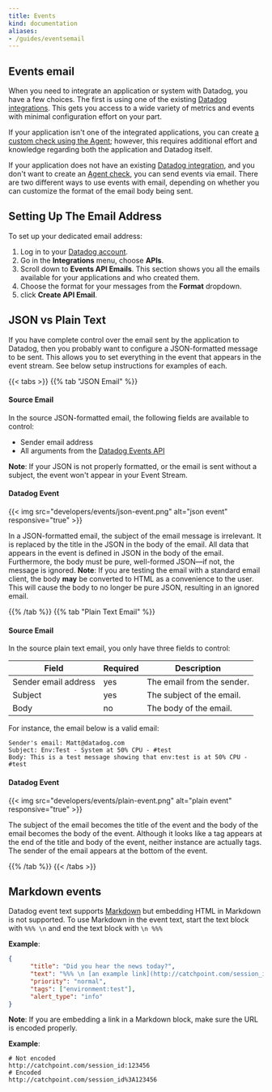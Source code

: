 ```yaml
---
title: Events
kind: documentation
aliases:
- /guides/eventsemail
---
```


## Events email

When you need to integrate an application or system with Datadog, you have a few choices. The first is using one of the existing [Datadog integrations][1]. This gets you access to a wide variety of metrics and events with minimal configuration effort on your part.

If your application isn't one of the integrated applications, you can create [a custom check using the Agent][2]; however, this requires additional effort and knowledge regarding both the application and Datadog itself.

If your application does not have an existing [Datadog integration][1], and you don't want to create an [Agent check][2], you can send events via email. There are two different ways to use events with email, depending on whether you can customize the format of the email body being sent.

## Setting Up The Email Address

To set up your dedicated email address:

1. Log in to your [Datadog account][3].
2. Go in the **Integrations** menu, choose **APIs**.
3. Scroll down to **Events API Emails**. This section shows you all the emails available for your applications and who created them.
4. Choose the format for your messages from the **Format** dropdown.
5. click **Create API Email**.

## JSON vs Plain Text

If you have complete control over the email sent by the application to Datadog, then you probably want to configure a JSON-formatted message to be sent. This allows you to set everything in the event that appears in the event stream. See below setup instructions for examples of each.

{{< tabs >}}
{{% tab "JSON Email" %}}

#### Source Email

In the source JSON-formatted email, the following fields are available to control:

* Sender email address
* All arguments from the [Datadog Events API][1]

**Note**: If your JSON is not properly formatted, or the email is sent without a subject, the event won't appear in your Event Stream.

#### Datadog Event

{{< img src="developers/events/json-event.png" alt="json event" responsive="true" >}}

In a JSON-formatted email, the subject of the email message is irrelevant. It is replaced by the title in the JSON in the body of the email. All data that appears in the event is defined in JSON in the body of the email. Furthermore, the body must be pure, well-formed JSON—if not, the message is ignored.
**Note**: If you are testing the email with a standard email client, the body **may** be converted to HTML as a convenience to the user. This will cause the body to no longer be pure JSON, resulting in an ignored email.

[1]: /api/#events
{{% /tab %}}
{{% tab "Plain Text Email" %}}

#### Source Email

In the source plain text email, you only have three fields to control:

| Field                | Required | Description                |
| ------               | ------   | -----------                |
| Sender email address | yes      | The email from the sender. |
| Subject              | yes      | The subject of the email.  |
| Body                 | no       | The body of the email.     |

For instance, the email below is a valid email:

```
Sender's email: Matt@datadog.com
Subject: Env:Test - System at 50% CPU - #test
Body: This is a test message showing that env:test is at 50% CPU - #test
```

#### Datadog Event

{{< img src="developers/events/plain-event.png" alt="plain event" responsive="true" >}}

The subject of the email becomes the title of the event and the body of the email becomes the body of the event. Although it looks like a tag appears at the end of the title and body of the event, neither instance are actually tags. The sender of the email appears at the bottom of the event.

{{% /tab %}}
{{< /tabs >}}

## Markdown events

Datadog event text supports [Markdown][4] but embedding HTML in Markdown is not supported. To use Markdown in the event text, start the text block with `%%% \n` and end the text block with `\n %%%`

**Example**:
```json
{
      "title": "Did you hear the news today?",
      "text": "%%% \n [an example link](http://catchpoint.com/session_id \"Title\") \n %%%",
      "priority": "normal",
      "tags": ["environment:test"],
      "alert_type": "info"
}
```

**Note**: If you are embedding a link in a Markdown block, make sure the URL is encoded properly.

**Example**:

```
# Not encoded
http://catchpoint.com/session_id:123456
# Encoded
http://catchpoint.com/session_id%3A123456
```

[1]: /integrations
[2]: /agent/agent_checks
[3]: https://app.datadoghq.com
[4]: http://daringfireball.net/projects/markdown/syntax#lin
